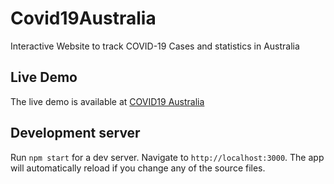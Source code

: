 # Covid19Australia
Interactive Website to track COVID-19 Cases and statistics in Australia

## Live Demo
The live demo is available at <a href="https://imsangram.github.io/Covid19Australia-ReactJS">COVID19 Australia</a>
## Development server

Run `npm start` for a dev server. Navigate to `http://localhost:3000`. The app will automatically reload if you change any of the source files.
